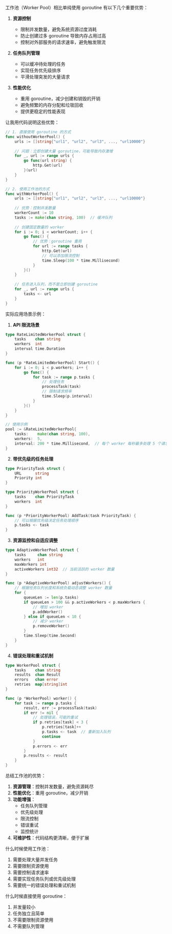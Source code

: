 工作池（Worker Pool）相比单纯使用 goroutine 有以下几个重要优势：

1. **资源控制**
   - 限制并发数量，避免系统资源过度消耗
   - 防止创建过多 goroutine 导致内存占用过高
   - 控制对外部服务的请求速率，避免触发限流

2. **任务队列管理**
   - 可以缓冲待处理的任务
   - 实现任务优先级排序
   - 平滑处理突发的大量请求

3. **性能优化**
   - 重用 goroutine，减少创建和销毁的开销
   - 避免频繁的内存分配和垃圾回收
   - 提供更稳定的性能表现

让我用代码说明这些优势：

```go
// 1. 直接使用 goroutine 的方式
func withoutWorkerPool() {
    urls := []string{"url1", "url2", "url3", ..., "url10000"}
    
    // 问题：立即创建大量 goroutine，可能导致内存激增
    for _, url := range urls {
        go func(url string) {
            http.Get(url)
        }(url)
    }
}

// 2. 使用工作池的方式
func withWorkerPool() {
    urls := []string{"url1", "url2", "url3", ..., "url10000"}
    
    // 优势：控制并发数量
    workerCount := 10
    tasks := make(chan string, 100)  // 缓冲队列
    
    // 创建固定数量的 worker
    for i := 0; i < workerCount; i++ {
        go func() {
            // 优势：goroutine 重用
            for url := range tasks {
                http.Get(url)
                // 可以添加限流控制
                time.Sleep(100 * time.Millisecond)
            }
        }()
    }
    
    // 任务进入队列，而不是立即创建 goroutine
    for _, url := range urls {
        tasks <- url
    }
}
```

实际应用场景示例：

1. **API 限流场景**
```go
type RateLimitedWorkerPool struct {
    tasks    chan string
    workers  int
    interval time.Duration
}

func (p *RateLimitedWorkerPool) Start() {
    for i := 0; i < p.workers; i++ {
        go func() {
            for task := range p.tasks {
                // 处理任务
                processTask(task)
                // 限制请求频率
                time.Sleep(p.interval)
            }
        }()
    }
}

// 使用示例
pool := &RateLimitedWorkerPool{
    tasks:    make(chan string, 100),
    workers:  5,
    interval: 200 * time.Millisecond,  // 每个 worker 每秒最多处理 5 个请求
}
```

2. **带优先级的任务处理**
```go
type PriorityTask struct {
    URL      string
    Priority int
}

type PriorityWorkerPool struct {
    tasks    chan PriorityTask
    workers  int
}

func (p *PriorityWorkerPool) AddTask(task PriorityTask) {
    // 可以根据优先级决定任务处理顺序
    p.tasks <- task
}
```

3. **资源监控和自适应调整**
```go
type AdaptiveWorkerPool struct {
    tasks     chan string
    workers   int
    maxWorkers int
    activeWorkers int32  // 当前活跃的 worker 数量
}

func (p *AdaptiveWorkerPool) adjustWorkers() {
    // 根据任务队列长度和系统负载动态调整 worker 数量
    for {
        queueLen := len(p.tasks)
        if queueLen > 100 && p.activeWorkers < p.maxWorkers {
            // 增加 worker
            p.addWorker()
        } else if queueLen < 10 {
            // 减少 worker
            p.removeWorker()
        }
        time.Sleep(time.Second)
    }
}
```

4. **错误处理和重试机制**
```go
type WorkerPool struct {
    tasks    chan string
    results  chan Result
    errors   chan error
    retries  map[string]int
}

func (p *WorkerPool) worker() {
    for task := range p.tasks {
        result, err := processTask(task)
        if err != nil {
            // 处理错误，可能的重试
            if p.retries[task] < 3 {
                p.retries[task]++
                p.tasks <- task  // 重新加入队列
                continue
            }
            p.errors <- err
        }
        p.results <- result
    }
}
```

总结工作池的优势：
1. **资源管理**：控制并发数量，避免资源耗尽
2. **性能优化**：重用 goroutine，减少开销
3. **功能增强**：
   - 任务队列管理
   - 优先级处理
   - 限流控制
   - 错误重试
   - 监控统计
4. **可维护性**：代码结构更清晰，便于扩展

什么时候使用工作池：
1. 需要处理大量并发任务
2. 需要限制资源使用
3. 需要控制请求速率
4. 需要实现任务队列或优先级处理
5. 需要统一的错误处理和重试机制

什么时候直接使用 goroutine：
1. 并发量较小
2. 任务独立且简单
3. 不需要限制资源使用
4. 不需要队列管理
